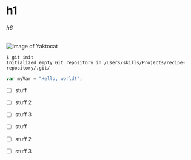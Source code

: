 # h1
###### h6

![Image of Yaktocat](https://octodex.github.com/images/yaktocat.png)

```
$ git init
Initialized empty Git repository in /Users/skills/Projects/recipe-repository/.git/
```

``` javascript
var myVar = "Hello, world!";
```

- [ ] stuff
- [ ] stuff 2
- [ ] stuff 3


- [ ] stuff
- [ ] stuff 2
- [ ] stuff 3
